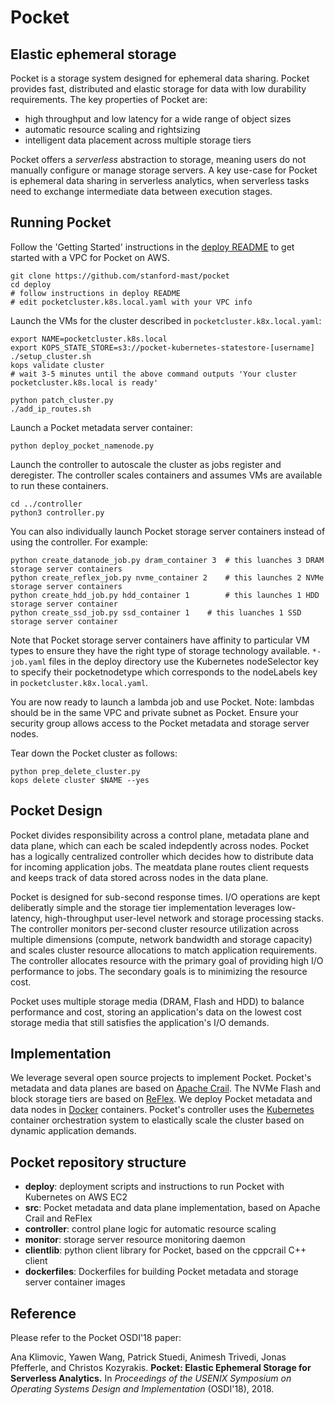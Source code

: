 # Pocket
## Elastic ephemeral storage

Pocket is a storage system designed for ephemeral data sharing. Pocket provides fast, distributed and elastic storage for data with low durability requirements.
The key properties of Pocket are:

* high throughput and low latency for a wide range of object sizes
* automatic resource scaling and rightsizing
* intelligent data placement across multiple storage tiers
	
Pocket offers a *serverless* abstraction to storage, meaning users do not manually configure or manage storage servers. A key use-case for Pocket is ephemeral data sharing in serverless analytics, when serverless tasks need to exchange intermediate data between execution stages. 


## Running Pocket

Follow the 'Getting Started' instructions in the [deploy README](https://github.com/stanford-mast/pocket/blob/master/deploy/README.md) to get started with a VPC for Pocket on AWS. 

```
git clone https://github.com/stanford-mast/pocket
cd deploy
# follow instructions in deploy README
# edit pocketcluster.k8s.local.yaml with your VPC info
```

Launch the VMs for the cluster described in `pocketcluster.k8x.local.yaml`:

```
export NAME=pocketcluster.k8s.local
export KOPS_STATE_STORE=s3://pocket-kubernetes-statestore-[username]
./setup_cluster.sh
kops validate cluster
# wait 3-5 minutes until the above command outputs 'Your cluster pocketcluster.k8s.local is ready'

python patch_cluster.py
./add_ip_routes.sh
```

Launch a Pocket metadata server container:

```
python deploy_pocket_namenode.py 
```

Launch the controller to autoscale the cluster as jobs register and deregister. The controller scales containers and assumes VMs are available to run these containers.

```
cd ../controller
python3 controller.py
```

You can also individually launch Pocket storage server containers instead of using the controller. For example:
```
python create_datanode_job.py dram_container 3  # this luanches 3 DRAM storage server containers
python create_reflex_job.py nvme_container 2    # this launches 2 NVMe storage server containers
python create_hdd_job.py hdd_container 1        # this launches 1 HDD storage server container
python create_ssd_job.py ssd_container 1	# this luanches 1 SSD storage server container
```

Note that Pocket storage server containers have affinity to particular VM types to ensure they have the right type of storage technology available. `*-job.yaml` files in the deploy directory use the Kubernetes nodeSelector key to specify their pocketnodetype which corresponds to the nodeLabels key in `pocketcluster.k8x.local.yaml`.

You are now ready to launch a lambda job and use Pocket. Note: lambdas should be in the same VPC and private subnet as Pocket. Ensure your security group allows access to the Pocket metadata and storage server nodes.

Tear down the Pocket cluster as follows:
```
python prep_delete_cluster.py
kops delete cluster $NAME --yes
```


## Pocket Design 

Pocket divides responsibility across a control plane, metadata plane and data plane, which can each be scaled indepdently across nodes. Pocket has a logically centralized controller which decides how to distribute data for incoming application jobs. The meatdata plane routes client requests and keeps track of data stored across nodes in the data plane.

Pocket is designed for sub-second response times. I/O operations are kept deliberatly simple and the storage tier implementation leverages low-latency, high-throughput user-level network and storage processing stacks. The controller monitors per-second cluster resource utilization across multiple dimensions (compute, network bandwidth and storage capacity) and scales cluster resource allocations to match application requirements. The controller allocates resource with the primary goal of providing high I/O performance to jobs. The secondary goals is to minimizing the resource cost. 

Pocket uses multiple storage media (DRAM, Flash and HDD) to balance performance and cost, storing an application's data on the lowest cost storage media that still satisfies the application's I/O demands.


## Implementation

We leverage several open source projects to implement Pocket. Pocket's metadata and data planes are based on [Apache Crail](http://crail.io). The NVMe Flash and block  storage tiers are based on [ReFlex](https://github.com/stanford-mast/reflex). We deploy Pocket metadata and data nodes in [Docker](https://www.docker.com/) containers. Pocket's controller uses the [Kubernetes](https://kubernetes.io) container orchestration system to elastically scale the cluster based on dynamic application demands.


## Pocket repository structure

* **deploy**: deployment scripts and instructions to run Pocket with Kubernetes on AWS EC2
* **src**: Pocket metadata and data plane implementation, based on Apache Crail and ReFlex
* **controller**: control plane logic for automatic resource scaling 
* **monitor**: storage server resource monitoring daemon 
* **clientlib**: python client library for Pocket, based on the cppcrail C++ client
* **dockerfiles**: Dockerfiles for building Pocket metadata and storage server container images 


## Reference

Please refer to the Pocket OSDI'18 paper: 

Ana Klimovic, Yawen Wang, Patrick Stuedi, Animesh Trivedi, Jonas Pfefferle, and Christos Kozyrakis. **Pocket: Elastic Ephemeral Storage for Serverless Analytics.** In *Proceedings of the USENIX Symposium on Operating Systems Design and Implementation* (OSDI'18), 2018.
